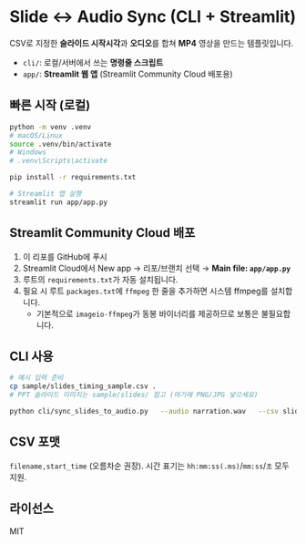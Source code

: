 # Slide ↔ Audio Sync (CLI + Streamlit)

CSV로 지정한 **슬라이드 시작시각**과 **오디오**를 합쳐 **MP4** 영상을 만드는 템플릿입니다.

- `cli/`: 로컬/서버에서 쓰는 **명령줄 스크립트**
- `app/`: **Streamlit 웹 앱** (Streamlit Community Cloud 배포용)

## 빠른 시작 (로컬)
```bash
python -m venv .venv
# macOS/Linux
source .venv/bin/activate
# Windows
# .venv\Scripts\activate

pip install -r requirements.txt

# Streamlit 앱 실행
streamlit run app/app.py
```

## Streamlit Community Cloud 배포
1. 이 리포를 GitHub에 푸시
2. Streamlit Cloud에서 New app → 리포/브랜치 선택 → **Main file: `app/app.py`**
3. 루트의 `requirements.txt`가 자동 설치됩니다.
4. 필요 시 루트 `packages.txt`에 `ffmpeg` 한 줄을 추가하면 시스템 ffmpeg를 설치합니다.
   - 기본적으로 `imageio-ffmpeg`가 동봉 바이너리를 제공하므로 보통은 불필요합니다.

## CLI 사용
```bash
# 예시 입력 준비
cp sample/slides_timing_sample.csv .
# PPT 슬라이드 이미지는 sample/slides/ 참고 (여기에 PNG/JPG 넣으세요)

python cli/sync_slides_to_audio.py   --audio narration.wav   --csv slides_timing_sample.csv   --images_dir ./sample/slides   --out out.mp4   --size 1920x1080   --fps 30
```

## CSV 포맷
`filename,start_time` (오름차순 권장). 시간 표기는 `hh:mm:ss(.ms)`/`mm:ss`/`초` 모두 지원.

## 라이선스
MIT
